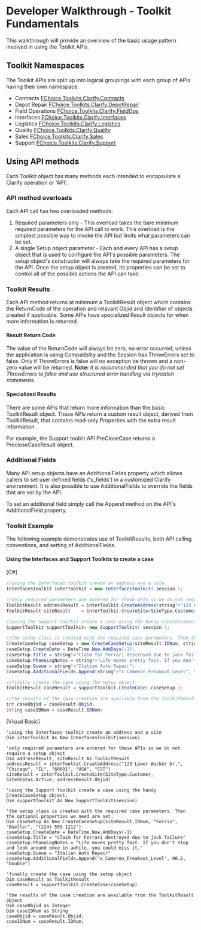 # Developer Walkthrough - Toolkit Fundamentals

This walkthrough will provide an overview of the basic usage pattern involved in using the Toolkit APIs.

## Toolkit Namespaces

The Toolkit APIs are split up into logical groupings with each group of APIs having their own namespace.

* Contracts	[FChoice.Toolkits.Clarify.Contracts](../api/FChoice.Toolkits.Clarify.Contracts.md)
* Depot Repair	[FChoice.Toolkits.Clarify.DepotRepair](../api/FChoice.Toolkits.Clarify.DepotRepair.md)
* Field Operations	[FChoice.Toolkits.Clarify.FieldOps](../api/FChoice.Toolkits.Clarify.FieldOps.md)
* Interfaces	[FChoice.Toolkits.Clarify.Interfaces](../api/FChoice.Toolkits.Clarify.Interfaces.md)
* Logistics	[FChoice.Toolkits.Clarify.Logistics](../api/FChoice.Toolkits.Clarify.Logistics.md)
* Quality	[FChoice.Toolkits.Clarify.Quality](../api/FChoice.Toolkits.Clarify.Quality.md)
* Sales	[FChoice.Toolkits.Clarify.Sales](../api/FChoice.Toolkits.Clarify.Sales.md)
* Support	[FChoice.Toolkits.Clarify.Support](../api/FChoice.Toolkits.Clarify.Support.md)

## Using API methods

Each Toolkit object has many methods each intended to encapsulate a Clarify operation or \'API\'.

### API method overloads

Each API call has two overloaded methods:

1. Required parameters only - This overload takes the bare minimum required parameters for the API call to work. This overload is the simplest possible way to invoke the API but limits what parameters can be set.
1. A single Setup object parameter - Each and every API has a setup object that is used to configure the API's possible parameters. The setup object's constructor will always take the required parameters for the API. Once the setup object is created, its properties can be set to control all of the possible actions the API can take.

### Toolkit Results

Each API method returns at minimum a ToolkitResult object which contains the ReturnCode of the operation and relavant Objid and Identifier of objects created if applicable. Some APIs have specialized Result objects for when more information is returned.

#### Result Return Code

The value of the ReturnCode will always be zero, no error occurred, unless the application is using Compatiblity and the Session has ThrowErrors set to false. Only if ThrowErrors is false will no exception be thrown and a non-zero value will be returned. **Note:** *It is recommended that you do not set ThrowErrors to false and use structured error handling via try/catch statements.*

#### Specialized Results

There are some APIs that return more information than the basic ToolkitResult object. These APIs return a custom result object, derived from ToolkitResult, that contains read-only Properties with the extra result information.

For example, the Support toolkit API PreCloseCase returns a PrecloseCaseResult object.

### Additional Fields

Many API setup objects have an AdditionalFields property which allows callers to set user defined fields ('x_fields') in a customized Clarify environment. It is also possible to use AdditionalFields to override the fields that are set by the API.

To set an additional field simply call the Append method on the API's AdditionalField property.

### Toolkit Example

The following example demonstrates use of ToolkitResults, both API calling conventions, and setting of AdditionalFields.

#### Using the Interfaces and Support Toolkits to create a case

[C#] 
```csharp
//using the Interfaces toolkit create an address and a site 
InterfacesToolkit interToolkit = new InterfacesToolkit( session );

//only required parameters are entered for these APIs so we do not require a setup object
ToolkitResult addressResult = interToolkit.CreateAddress(string'>"123 Lower Wacker Dr.", string'>"Chicago", string'>"IL", string'>"60601", string'>"USA", string'>"CST" );
ToolkitResult siteResult    = interToolkit.CreateSite(SiteType.Customer, SiteStatus.Active, addressResult.Objid);

//using the Support toolkit create a case using the handy CreateCaseSetup object. 
SupportToolkit supportToolkit= new SupportToolkit( session );

//the setup class is created with the required case parameters. Then the optional properties we need are set.
CreateCaseSetup caseSetup = new CreateCaseSetup(siteResult.IDNum, string'>"Ferris", string'>"Bueller", string'>"(224) 555-1212");
caseSetup.CreateDate = DateTime.Now.AddDays(-1);
caseSetup.Title = string'>"Claim for Ferrari destroyed due to jack failure";
caseSetup.PhoneLogNotes = string'>"Life moves pretty fast. If you don't stop and look around once in awhile, you could miss it.";
caseSetup.Queue = string'>"Italian Auto Repair";
caseSetup.AdditionalFields.Append(string'>"x_Cameron_Freakout_Level", 90.2, string'>"Double");

//finally create the case using the setup object
ToolkitResult caseResult = supportToolkit.CreateCase( caseSetup );

//the results of the case creation are available from the ToolkitResult object
int caseObjid = caseResult.Objid;
string caseIDNum = caseResult.IDNum;
```

[Visual Basic] 
```vbnet
'using the Interfaces toolkit create an address and a site 
Dim interToolkit As New InterfacesToolkit(session)

'only required parameters are entered for these APIs so we do not require a setup object
Dim addressResult, siteResult As ToolkitResult
addressResult = interToolkit.CreateAddress("123 Lower Wacker Dr.", "Chicago", "IL", "60601", "USA", "CST")
siteResult = interToolkit.CreateSite(SiteType.Customer, SiteStatus.Active, addressResult.Objid)

'using the Support toolkit create a case using the handy CreateCaseSetup object. 
Dim supportToolkit As New SupportToolkit(session)

'the setup class is created with the required case parameters. Then the optional properties we need are set.
Dim caseSetup As New CreateCaseSetup(siteResult.IDNum, "Ferris", "Bueller", "(224) 555-1212")
caseSetup.CreateDate = DateTime.Now.AddDays(-1)
caseSetup.Title = "Claim for Ferrari destroyed due to jack failure"
caseSetup.PhoneLogNotes = "Life moves pretty fast. If you don't stop and look around once in awhile, you could miss it."
caseSetup.Queue = "Italian Auto Repair"
caseSetup.AdditionalFields.Append("x_Cameron_Freakout_Level", 90.2, "Double")

'finally create the case using the setup object
Dim caseResult as ToolkitResult
caseResult = supportToolkit.CreateCase(caseSetup)

'the results of the case creation are available from the ToolkitResult object
Dim caseObjid as Integer
Dim caseIDNum as String
caseObjid = caseResult.Objid;
caseIDNum = caseResult.IDNum;
```
